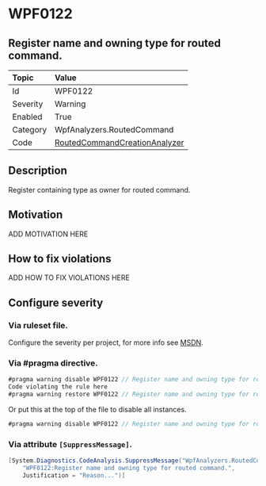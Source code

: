 # WPF0122
## Register name and owning type for routed command.

| Topic    | Value
| :--      | :--
| Id       | WPF0122
| Severity | Warning
| Enabled  | True
| Category | WpfAnalyzers.RoutedCommand
| Code     | [RoutedCommandCreationAnalyzer]([RoutedCommandCreationAnalyzer](https://github.com/DotNetAnalyzers/WpfAnalyzers/blob/master/WpfAnalyzers/Analyzers/RoutedCommandCreationAnalyzer.cs))

## Description

Register containing type as owner for routed command.

## Motivation

ADD MOTIVATION HERE

## How to fix violations

ADD HOW TO FIX VIOLATIONS HERE

<!-- start generated config severity -->
## Configure severity

### Via ruleset file.

Configure the severity per project, for more info see [MSDN](https://msdn.microsoft.com/en-us/library/dd264949.aspx).

### Via #pragma directive.
```C#
#pragma warning disable WPF0122 // Register name and owning type for routed command.
Code violating the rule here
#pragma warning restore WPF0122 // Register name and owning type for routed command.
```

Or put this at the top of the file to disable all instances.
```C#
#pragma warning disable WPF0122 // Register name and owning type for routed command.
```

### Via attribute `[SuppressMessage]`.

```C#
[System.Diagnostics.CodeAnalysis.SuppressMessage("WpfAnalyzers.RoutedCommand", 
    "WPF0122:Register name and owning type for routed command.", 
    Justification = "Reason...")]
```
<!-- end generated config severity -->